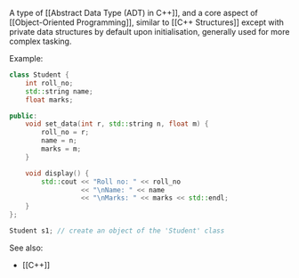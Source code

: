 A type of [[Abstract Data Type (ADT) in C++]], and a core aspect of [[Object-Oriented Programming]], similar to [[C++ Structures]] except with private data structures by default upon initialisation, generally used for more complex tasking.

Example:
```cpp
class Student {
    int roll_no;
    std::string name;
    float marks;

public:
    void set_data(int r, std::string n, float m) {
        roll_no = r;
        name = n;
        marks = m;
    }

    void display() {
        std::cout << "Roll no: " << roll_no
                  << "\nName: " << name
                  << "\nMarks: " << marks << std::endl;
    }
};

Student s1; // create an object of the 'Student' class
```


See also:
- [[C++]]